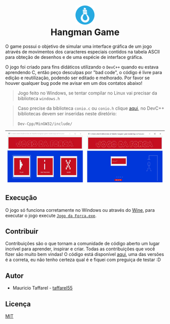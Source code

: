 <h1 align="center">
  <br>
  <a href="#"><img src="arquivos/logo.png" alt="Just a simple icon" width="60"></a>
  <br>
  Hangman Game
  <br>
</h1>

O game possui o objetivo de simular uma interface gráfica de um jogo através de movimentos dos caracteres especiais contidos na tabela ASCII para obteção de desenhos e de uma espécie de interface gráfica.

O jogo foi criado para fins didáticos utilizando o `DevC++` quando eu estava aprendendo C, então peço desculpas por "bad code", o código é livre para edição e reutilização, podendo ser editado e melhorado. Por favor se houver qualquer bug pode me avisar em um dos contatos abaixo!

> Jogo feito no Windows, se tentar compilar no Linux vai precisar da biblioteca `windows.h`

> Caso precise da biblioteca `conio.c` ou `conio.h` clique [aqui](bibliotecas), no DevC++ bibliotecas devem ser inseridas neste diretório: 
> 
> `Dev-Cpp/MinGW32/include/`


| <img src="arquivos/menu.png" alt="Game menu"/> | <img src="arquivos/game.png" alt="Game"/> |
|-----------------------------------------------------------|------------------------------------------------------|

## Execução
O jogo só funciona corretamente no Windows ou através do [Wine](https://pt.wikipedia.org/wiki/Wine), para executar o jogo execute [`Jogo da Forca.exe`](Jogo%20da%20Forca.exe).

## Contribuir
Contribuições são o que tornam a comunidade de código aberto um lugar incrível para aprender, inspirar e criar. Todas as contribuições que você fizer são muito bem vindas!
O código está disponível [aqui](code), uma das versões é a correta, eu não tenho certeza qual é e fiquei com preguiça de testar :D

## Autor
* Mauricio Taffarel - [taffarel55](https://github.com/taffarel55)

## Licença
[MIT](LICENSE)
